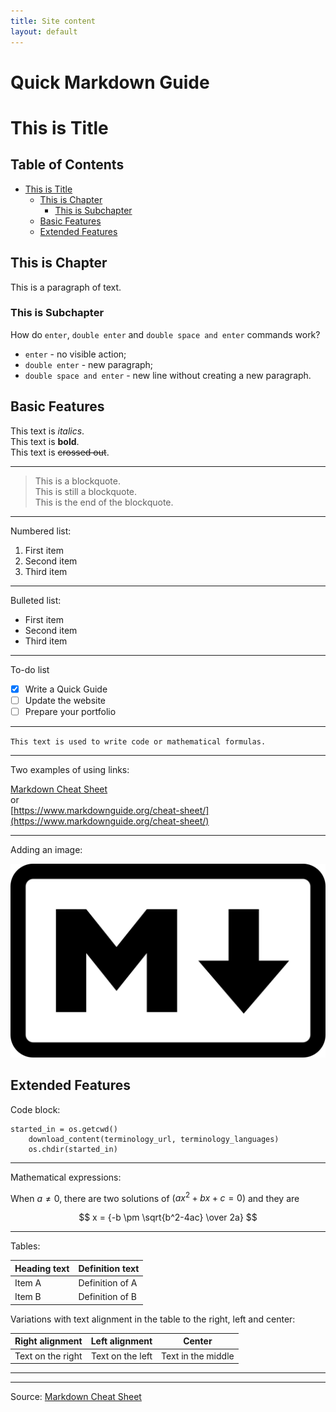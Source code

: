 ```yaml
---
title: Site content
layout: default
---
```


# Quick Markdown Guide <!-- omit in toc -->

<!-- this is a comment, but Visual Studio Code (VSC) and its extensions can still read it as action -->

# This is Title

## Table of Contents <!-- omit in toc -->

- [This is Title](#this-is-title)
  - [This is Chapter](#this-is-chapter)
    - [This is Subchapter](#this-is-subchapter)
  - [Basic Features](#basic-features)
  - [Extended Features](#extended-features)

## This is Chapter

This is a paragraph of text.

### This is Subchapter

How do `enter`, `double enter` and `double space and enter` commands work?

- `enter` - no visible action;  
- `double enter` - new paragraph;  
- `double space and enter` - new line without creating a new paragraph.

## Basic Features

This text is *italics*.  
This text is **bold**.  
This text is ~~crossed out~~.

---

> This is a blockquote.  
This is still a blockquote.  
This is the end of the blockquote.

---

Numbered list:
1. First item
2. Second item
3. Third item

---

Bulleted list:
- First item
- Second item
- Third item

---

To-do list
- [x] Write a Quick Guide
- [ ] Update the website
- [ ] Prepare your portfolio

---

`This text is used to write code or mathematical formulas.`

---

Two examples of using links:

[Markdown Cheat Sheet](https://www.markdownguide.org/cheat-sheet/)  
or  
[https://www.markdownguide.org/cheat-sheet/](https://www.markdownguide.org/cheat-sheet/)

---

Adding an image: 

![Alternative text](../images/MarkdownLogo.png)

## Extended Features

Code block:
```
started_in = os.getcwd()
    download_content(terminology_url, terminology_languages)
    os.chdir(started_in)
```

---
Mathematical expressions:

When $a \ne 0$, there are two solutions of $(ax^2 + bx + c = 0)$ and they are 

$$
x = {-b \pm \sqrt{b^2-4ac} \over 2a} 
$$

---

Tables:

| Heading text | Definition text |
| ------------ | --------------- |
| Item A       | Definition of A |
| Item B       | Definition of B |

Variations with text alignment in the table to the right, left and center:

| Right alignment                    |                    Left alignment |      Center       |
| :--------------------------------- | --------------------------------: | :---------------: |
| Text on the right | Text on the left | Text in the middle |

---
---

Source: [Markdown Cheat Sheet](https://www.markdownguide.org/cheat-sheet/) 
